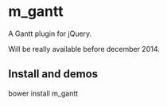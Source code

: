 m_gantt
=======

A Gantt plugin for jQuery. 

Will be really available before december 2014.

Install and demos
----------
bower install m_gantt


